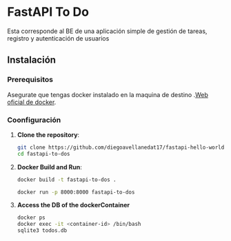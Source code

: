 # FastAPI To Do

Esta corresponde al BE de una aplicación simple de gestión de tareas, registro y autenticación de usuarios

## Instalación

### Prerequisitos

Asegurate que tengas docker instalado en la maquina de destino .[Web oficial de docker](https://www.docker.com/products/docker-desktop).

### Coonfiguración

1. **Clone the repository**:

   ```sh
   git clone https://github.com/diegoavellanedat17/fastapi-hello-world.git
   cd fastapi-to-dos

   ```

2. **Docker Build and Run**:

   ```sh
   docker build -t fastapi-to-dos .

   docker run -p 8000:8000 fastapi-to-dos
   ```

3. **Access the DB of the dockerContainer**
   ```sh
   docker ps
   docker exec -it <container-id> /bin/bash
   sqlite3 todos.db
   ```
